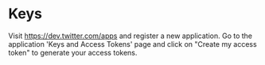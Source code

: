 # Keys
Visit https://dev.twitter.com/apps and register a new application. Go to the application 'Keys and Access Tokens' page and click on "Create my access token" to generate your access tokens.
